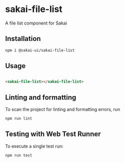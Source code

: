 # sakai-file-list

A file list component for Sakai

## Installation

```bash
npm i @sakai-ui/sakai-file-list
```

## Usage

```html

<sakai-file-list></sakai-file-list>

```

## Linting and formatting

To scan the project for linting and formatting errors, run

```bash
npm run lint
```

## Testing with Web Test Runner

To execute a single test run:

```bash
npm run test
```
